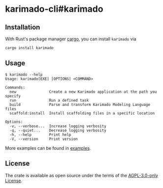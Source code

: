 # karimado-cli#karimado

## Installation

With Rust's package manager [cargo](https://github.com/rust-lang/cargo), you can install `karimado` via

```sh
cargo install karimado
```

## Usage

```console
$ karimado --help
Usage: karimado[EXE] [OPTIONS] <COMMAND>

Commands:
  new               Create a new Karimado application at the path you specify
  run               Run a defined task
  build             Parse and transform Karimado Modeling Language files
  scaffold:install  Install scaffolding files in a specific location

Options:
  -v, --verbose...  Increase logging verbosity
  -q, --quiet...    Decrease logging verbosity
  -h, --help        Print help
  -V, --version     Print version

```

More examples can be found in [examples](./examples).

## License

The crate is available as open source under the terms of the [AGPL-3.0-only License](./LICENSE).
